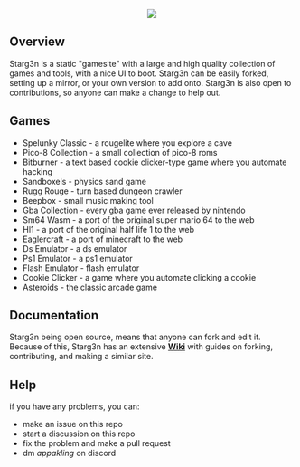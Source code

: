 <p align="center">
      <img src="starg3n.github.io/data/logo.png">
</p>

## Overview
Starg3n is a static "gamesite" with a large and high quality collection of games and tools, with a nice UI to boot. Starg3n can be easily forked, setting up a mirror, or your own version to add onto. Starg3n is also open to contributions, so anyone can make a change to help out. 
 
## Games
- Spelunky Classic - a rougelite where you explore a cave
- Pico-8 Collection - a small collection of pico-8 roms
- Bitburner - a text based cookie clicker-type game where you automate hacking
- Sandboxels - physics sand game
- Rugg Rouge - turn based dungeon crawler
- Beepbox - small music making tool
- Gba Collection - every gba game ever released by nintendo
- Sm64 Wasm - a port of the original super mario 64 to the web
- Hl1 - a port of the original half life 1 to the web
- Eaglercraft - a port of minecraft to the web
- Ds Emulator - a ds emulator
- Ps1 Emulator - a ps1 emulator
- Flash Emulator - flash emulator
- Cookie Clicker - a game where you automate clicking a cookie
- Asteroids - the classic arcade game

## Documentation
Starg3n being open source, means that anyone can fork and edit it. Because of this, Starg3n has an extensive **[Wiki](https://github.com/starg3n/starg3n.github.io/wiki)** with guides on forking, contributing, and making a similar site.

## Help
if you have any problems, you can:
- make an issue on this repo
- start a discussion on this repo
- fix the problem and make a pull request
- dm _appakling_ on discord

